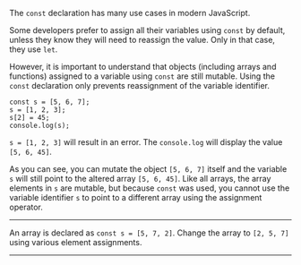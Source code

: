 <div class="challenge-instructions es6"><div><section id="description">
<p>The <code>const</code> declaration has many use cases in modern JavaScript.</p>
<p>Some developers prefer to assign all their variables using <code>const</code> by default, unless they know they will need to reassign the value. Only in that case, they use <code>let</code>.</p>
<p>However, it is important to understand that objects (including arrays and functions) assigned to a variable using <code>const</code> are still mutable. Using the <code>const</code> declaration only prevents reassignment of the variable identifier.</p>
<pre class="language-js"><code class="language-js"><span class="token keyword">const</span> s <span class="token operator">=</span> <span class="token punctuation">[</span><span class="token number">5</span><span class="token punctuation">,</span> <span class="token number">6</span><span class="token punctuation">,</span> <span class="token number">7</span><span class="token punctuation">]</span><span class="token punctuation">;</span>
s <span class="token operator">=</span> <span class="token punctuation">[</span><span class="token number">1</span><span class="token punctuation">,</span> <span class="token number">2</span><span class="token punctuation">,</span> <span class="token number">3</span><span class="token punctuation">]</span><span class="token punctuation">;</span>
s<span class="token punctuation">[</span><span class="token number">2</span><span class="token punctuation">]</span> <span class="token operator">=</span> <span class="token number">45</span><span class="token punctuation">;</span>
console<span class="token punctuation">.</span><span class="token function">log</span><span class="token punctuation">(</span>s<span class="token punctuation">)</span><span class="token punctuation">;</span>
</code></pre>
<p><code>s = [1, 2, 3]</code> will result in an error. The <code>console.log</code> will display the value <code>[5, 6, 45]</code>.</p>
<p>As you can see, you can mutate the object <code>[5, 6, 7]</code> itself and the variable <code>s</code> will still point to the altered array <code>[5, 6, 45]</code>. Like all arrays, the array elements in <code>s</code> are mutable, but because <code>const</code> was used, you cannot use the variable identifier <code>s</code> to point to a different array using the assignment operator.</p>
</section></div><hr/><div><section id="instructions">
<p>An array is declared as <code>const s = [5, 7, 2]</code>. Change the array to <code>[2, 5, 7]</code> using various element assignments.</p>
</section></div><hr/></div>